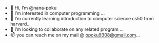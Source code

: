 - 👋 Hi, I’m @nana-poku
- 👀 I’m interested in computer programming ...
- 🌱 I’m currently learning introduction to computer science cs50 from harvard...
- 💞️ I’m looking to collaborate on any related program ...
- 📫 you can reach me on my mail @ opoku9308@gmail.com...

<!---
nana-poku/nana-poku is a ✨ special ✨ repository because its `README.md` (this file) appears on your GitHub profile.
You can click the Preview link to take a look at your changes.
--->
